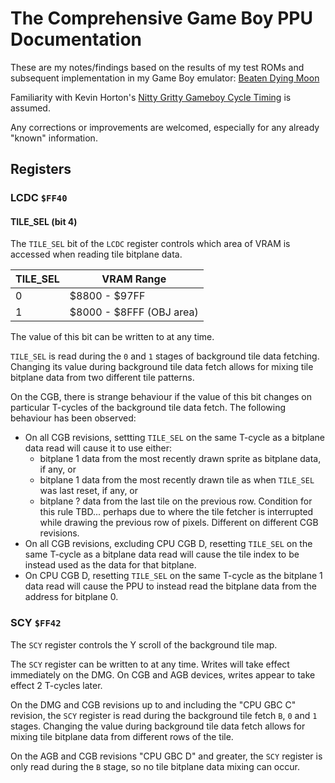 # The Comprehensive Game Boy PPU Documentation

These are my notes/findings based on the results of my test ROMs and subsequent implementation in my Game Boy emulator: [Beaten Dying Moon](https://mattcurrie.com/bdm-demo/)

Familiarity with Kevin Horton's [Nitty Gritty Gameboy Cycle Timing](http://blog.kevtris.org/blogfiles/Nitty%20Gritty%20Gameboy%20VRAM%20Timing.txt) is assumed.  

Any corrections or improvements are welcomed, especially for any already "known" information.

## Registers

### LCDC `$FF40`

#### TILE_SEL (bit 4)

The `TILE_SEL` bit of the `LCDC` register controls which area of VRAM is accessed when reading tile bitplane data.

| TILE_SEL | VRAM Range               |
| -------- | ------------------------ |
|        0 | $8800 - $97FF            |
|        1 | $8000 - $8FFF (OBJ area) |

The value of this bit can be written to at any time.

`TILE_SEL` is read during the `0` and `1` stages of background tile data fetching. Changing its value during background tile data fetch allows for mixing tile bitplane data from two different tile patterns.

On the CGB, there is strange behaviour if the value of this bit changes on particular T-cycles of the background tile data fetch. The following behaviour has been observed:

- On all CGB revisions, settting `TILE_SEL` on the same T-cycle as a bitplane data read will cause it to use either:
  - bitplane 1 data from the most recently drawn sprite as bitplane data, if any, or
  - bitplane 1 data from the most recently drawn tile as when `TILE_SEL` was last reset, if any, or
  - bitplane ? data from the last tile on the previous row. Condition for this rule TBD... perhaps due to where the tile fetcher is interrupted while drawing the previous row of pixels. Different on different CGB revisions.
- On all CGB revisions, excluding CPU CGB D, resetting `TILE_SEL` on the same T-cycle as a bitplane data read will cause the tile index to be instead used as the data for that bitplane.
- On CPU CGB D, resetting `TILE_SEL` on the same T-cycle as the bitplane 1 data read will cause the PPU to instead read the bitplane data from the address for bitplane 0.


### SCY `$FF42`

The `SCY` register controls the Y scroll of the background tile map.  

The `SCY` register can be written to at any time. Writes will take effect immediately on the DMG. On CGB and AGB devices, writes appear to take effect 2 T-cycles later.

On the DMG and CGB revisions up to and including the "CPU GBC C" revision, the `SCY` register is read during the background tile fetch `B`, `0` and `1` stages. Changing the value during background tile data fetch allows for mixing tile bitplane data from different rows of the tile.

On the AGB and CGB revisions "CPU GBC D" and greater, the `SCY` register is only read during the `B` stage, so no tile bitplane data mixing can occur.



